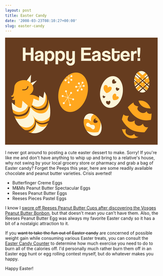 ```yaml
---
layout: post
title: Easter Candy
date: '2008-03-23T08:10:27+00:00'
slug: easter-candy
---
```

<img src='/images/uploads/2008/03/easter_eggs1.gif' alt='Easter Candy' class="yellowborder" />

I never got around to posting a cute easter dessert to make. Sorry! If you're like me and don't have anything to whip up and bring to a relative's house, why not swing by your local grocery store or pharmacy and grab a bag of Easter candy? Forget the Peeps this year, here are some readily available chocolate and peanut butter varieties. Crisis averted!

- Butterfinger Creme Eggs
- M&Ms Peanut Butter Spectacular Eggs
- Reeses Peanut Butter Eggs
- Reeses Pieces Pastel Eggs

I know I <a href="http://www.cpbgallery.com/?p=113">swore off Reeses Peanut Butter Cups after discovering the Vosges Peanut Butter Bonbon</a>, but that doesn't mean <em>you</em> can't have them. Also, the Reeses Peanut Butter Egg was always my favorite Easter candy so it has a bit of a nostalgic attraction to it.

If you <del datetime="2008-03-22T01:35:34+00:00">want to take the fun out of Easter candy</del> are concerned of possible weight gain while consuming various Easter treats, you can consult the <a href="http://www.cyberdiet.com/reg/dietwatch/holidays/easter/candyCounter/candyCounter.cgi">Easter Candy Counter</a> to determine how much exercise you need to do to burn all of the calories off. I'd personally much rather burn them off in an Easter egg hunt or egg rolling contest myself, but do whatever makes you happy.

Happy Easter!
